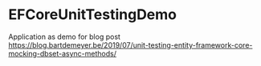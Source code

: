 # EFCoreUnitTestingDemo

Application as demo for blog post https://blog.bartdemeyer.be/2019/07/unit-testing-entity-framework-core-mocking-dbset-async-methods/
